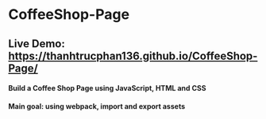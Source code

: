 # CoffeeShop-Page

## Live Demo: https://thanhtrucphan136.github.io/CoffeeShop-Page/

#### Build a Coffee Shop Page using JavaScript, HTML and CSS

#### Main goal: using webpack, import and export assets
